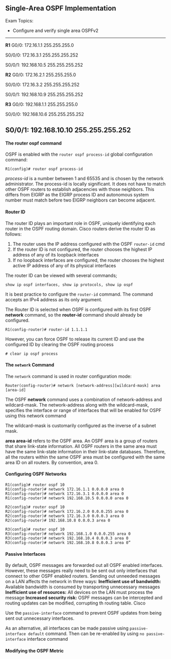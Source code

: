 ## Single-Area OSPF Implementation

Exam Topics:

- Configure and verify single area OSPFv2

------------------------------------------
**R1**
G0/0: 172.16.1.1 255.255.255.0

S0/0/0: 172.16.3.1 255.255.255.252

S0/0/1: 192.168.10.5 255.255.255.252

**R2**
G0/0: 172.16.2.1 255.255.255.0

S0/0/0: 172.16.3.2 255.255.255.252

S0/0/1: 192.168.10.9 255.255.255.252

**R3**
G0/0: 192.168.1.1 255.255.255.0 

S0/0/0: 192.168.10.6 255.255.255.252

S0/0/1: 192.168.10.10 255.255.255.252
------------------------------------------

#### The **router ospf** command

OSPF is enabled with the ```router ospf process-id``` global configuration command:
```
R1(config)# router ospf process-id

```

*process-id* is a number between 1 and 65535 and is chosen by the network administrator. The process-id is locally significant. It does not have to match other OSPF routers to establish adjacencies with those neighbors. This differs from EIGRP as the EIGRP process ID and autonomous system number must match before two EIGRP neighbors can become adjacent. 

#### Router ID 

The router ID plays an important role in OSPF, uniquely identifying each router in the OSPF routing domain. Cisco routers derive the router ID as follows:

1. The router uses the IP address configured with the OSPF ```router-id``` cmd
2. If the router ID is not configured, the router chooses the highest IP address of any of its loopback interfaces
3. If no loopback interfaces are configured, the router chooses the highest active IP address of any of its physical interfaces

The router ID can be viewed with several commands;
```
show ip ospf interfaces, show ip protocols, show ip ospf 
```
It is best practice to configure the ```router-id``` command. The command accepts an IPv4 address as its only argument.

The Router ID is selected when OSPF is configured with its first OSPF **network** command, so the **router-id** command should already be configured. 
```
R1(config-router)# router-id 1.1.1.1
```

However, you can force OSPF to release its current ID and use the configured ID by clearing the OSPF routing process
```
# clear ip ospf process
```

#### The ```network``` Command 

The ```network``` command is used in router configuration mode:
```
Router(config-router)# network [network-address][wildcard-mask] area [area-id]
```

The OSPF **network** command uses a combination of network-address and wildcard-mask. The network-address along with the wildcard-mask, specifies the interface or range of interfaces that will be enabled for OSPF using this network command 

The wildcard-mask is customarily configured as the inverse of a subnet mask.

**area area-id** refers to the OSPF area. An OSPF area is a group of routers that share link-state information. All OSPF routers in the same area must have the same link-state information in their link-state databases. Therefore, all the routers within the same OSPF area must be configured with the same area ID on all routers. By convention, area 0. 

#### Configuring OSPF Networks
```
R1(config)# router ospf 10
R1(config-router)# network 172.16.1.1 0.0.0.0 area 0
R1(config-router)# network 172.16.3.1 0.0.0.0 area 0
R1(config-router)# network 192.168.10.5 0.0.0.0 area 0

R2(config)# router ospf 10 
R2(config-router)# network 172.16.2.0 0.0.0.255 area 0
R2(config-router)# network 172.16.3.0 0.0.0.3 area 0
R2(config-router)# 192.168.10.8 0.0.0.3 area 0

R3(config)# router ospf 10
R3(config-router)# network 192.168.1.0 0.0.0.255 area 0
R3(config-router)# network 192.168.10.4 0.0.0.3 area 0
R3(config-router)# network 192.168.10.8 0.0.0.3 area 0”
```

#### Passive Interfaces 

By default, OSPF messages are forwarded out all OSPF enabled interfaces. However, these messages really need to be sent out only interfaces that connect to other OSPF enabled routers. Sending out unneeded messages on a LAN affects the network in three ways:
**Inefficient use of bandwidth:** Available bandwidth is consumed by transporting unnecessary messages
**Inefficient use of resources:** All devices on the LAN must process the message 
**Increased security risk:** OSPF messages can be intercepted and routing updates can be modified, corrupting th routing table. Cisco

Use the ```passive-interface``` command to prevent OSPF updates from being sent out unnecessary interfaces.

As an alternative, all interfaces can be made passive using ```passive-interface default``` command. Then can be re-enabled by using ```no passive-interface``` interface command 

#### Modifying the OSPF Metric


